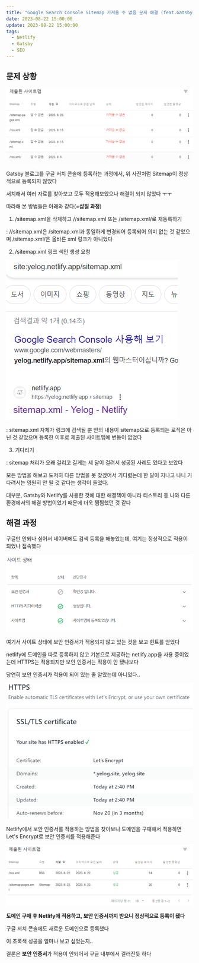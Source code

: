 ```yaml
---
title: "Google Search Console Sitemap 가져올 수 없음 문제 해결 (feat.Gatsby&Netlify)"
date: 2023-08-22 15:00:00
update: 2023-08-22 15:00:00
tags:
  - Netlify
  - Gatsby
  - SEO
---
```


## 문제 상황

![](image.png)

Gatsby 블로그를 구글 서치 콘솔에 등록하는 과정에서, 위 사진처럼 Sitemap이 정상적으로 등록되지 않았다

서치해서 여러 자료를 찾아보고 모두 적용해보았으나 해결이 되지 않았다 ㅜㅜ

따라해 본 방법들은 아래와 같다(=**삽질 과정**)

1. /sitemap.xml을 삭제하고 //sitemap.xml 또는 /sitemap.xml/로 재동륵하기

: //sitemap.xml은 /sitemap.xml과 동일하게 변경되어 등록되어 의미 없는 것 같았으며 /sitemap.xml/은 올바른 xml 링크가 아니었다

2. /sitemap.xml 링크 색인 생성 요청

![](image-1.png)

: sitemap.xml 자체가 링크에 검색될 뿐 안의 내용이 sitemap으로 등록되는 로직은 아닌 것 같았으며 등록한 이후로 제출된 사이트맵에 변동이 없었다

3. 기다리기

: sitemap 처리가 오래 걸리고 길게는 세 달이 걸려서 성공된 사례도 있다고 보았다

모든 방법을 해보고 도저히 다른 방법을 못 찾겠어서 기다렸는데 한 달이 지나고 나니 기다려서는 영원히 안 될 것 같다는 생각이 들었다.

대부분, Gatsby와 Netlify를 사용한 것에 대한 해결책이 아니라 티스토리 등 나와 다른 환경에서의 해결 방법이었기 때문에 더욱 찜찜했던 것 같다

## 해결 과정

구글만 안되나 싶어서 네이버에도 검색 등록을 해놓았는데, 여기는 정상적으로 적용이 되었나 접속했다

![](image-2.png)

여기서 사이트 상태에 보안 인증서가 적용되지 않고 있는 것을 보고 힌트를 얻었다

netlify에 도메인을 따로 등록하지 않고 기본으로 제공하는 netlify.app을 사용 중이었는데 HTTPS는 적용되지만 보안 인증서는 적용이 안 됐나보다

당연히 보안 인증서가 적용이 되어 있는 줄 알았는데 아니었다..

![](image-3.png)

Netlify에서 보안 인증서를 적용하는 방법을 찾아보니 도메인을 구매해서 적용하면 Let's Encrypt로 보안 인증서를 적용해준다

![](image-4.png)

**도메인 구매 후 Netlify에 적용하고, 보안 인증서까지 받으니 정상적으로 등록이 됐다**

구글 서치 콘솔에도 새로운 도메인으로 등록했다

이 초록색 성공을 얼마나 보고 싶었는지..

결론은 **보안 인증서**가 적용이 안되어서 구글 내부에서 걸러진듯 하다








